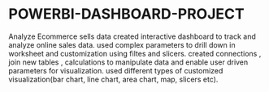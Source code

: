 # POWERBI-DASHBOARD-PROJECT
Analyze Ecommerce sells data created interactive dashboard to track and analyze online sales data.
used complex parameters to drill down in worksheet and customization using filtes and slicers.
created connections , join new tables , calculations to manipulate data and enable user driven parameters for visualization.
used different types of customized visualization(bar chart, line chart, area chart, map, slicers etc).
